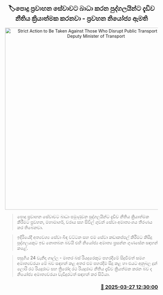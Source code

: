 <p align='center'><b><h2 align='center' title='Strict Action to Be Taken Against Those Who Disrupt Public Transport Services – Deputy Minister of Transport'>🏷පොදු ප්‍රවාහන සේවාවට බාධා කරන පුද්ගලයින්ට දැඩිව නීතිය ක්‍රියාත්මක කරනවා - ප්‍රවහන නියෝජ්‍ය ඇමති
</h2></b></p>
<p align='center'><img src='https://helakuru.sgp1.cdn.digitaloceanspaces.com/esana/images/lib/semi-bus[1].jpg' width='600' alt='Strict Action to Be Taken Against Those Who Disrupt Public Transport Services – Deputy Minister of Transport'></p>

> පොදු ප්‍රවාහන සේවාවට බාධා පමුණුවන පුද්ගලයින්ට දැඩිව නීතිය ක්‍රියාත්මක කිරීමට ප්‍රවහන, මහාමාර්ග, වරාය සහ සිවිල් ගුවන් සේවා අමාත්‍යංශය තීරණය කර තිබෙනවා.

> ඉදිරියේදී අත්‍යවශ්‍ය සේවා බිඳ වට්ටන සහ එම සේවා කඩාකප්පල් කිරීමට කිසිදු පුද්ගලයකුට ඉඩ නොතබන බවයි එහි නියෝජ්‍ය අමාත්‍ය ප්‍රසන්න ගුණසේන සඳහන් කළේ.

> පසුගිය 24 වැනිදා ගාල්ල - මාතර බස් රියදුරෙකුට පහරදීමේ සිදුවීමත් සමග අමාත්‍යවරයා මේ බව සඳහන් කළ අතර එම පහරදීම සිදු කළ හා එයට අනුබල දුන් ලොරි රථ රියදුරාට සහ ත්‍රිරෝද රථ රියදුරාට නීතිය දැඩිව ක්‍රියත්මක කරන බව ද නියෝජ්‍ය අමාත්‍යවරයා වැඩිදුරටත් සඳහන් කර සිටියා.



<h3 align='right'><a href='https://www.helakuru.lk/esana/p/108684/'>📅 2025-03-27 12:30:00</a></h3>

